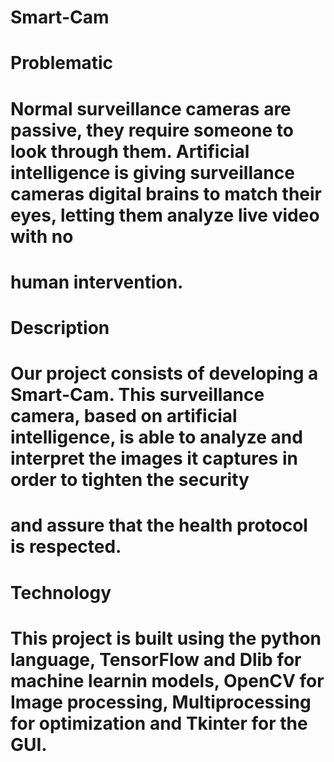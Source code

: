 # Smart-Cam
# Problematic
# Normal surveillance cameras are passive, they require someone to look through them. Artificial intelligence is giving surveillance cameras digital brains to match their eyes, letting them analyze live video with no
# human intervention.
# Description
# Our project consists of developing a Smart-Cam. This surveillance camera, based on artificial intelligence, is able to analyze and interpret the images it captures in order to tighten the security
# and assure that the health protocol is respected.
# Technology
# This project is built using the python language, TensorFlow and Dlib for machine learnin models, OpenCV for Image  processing, Multiprocessing for optimization and Tkinter for the GUI.
